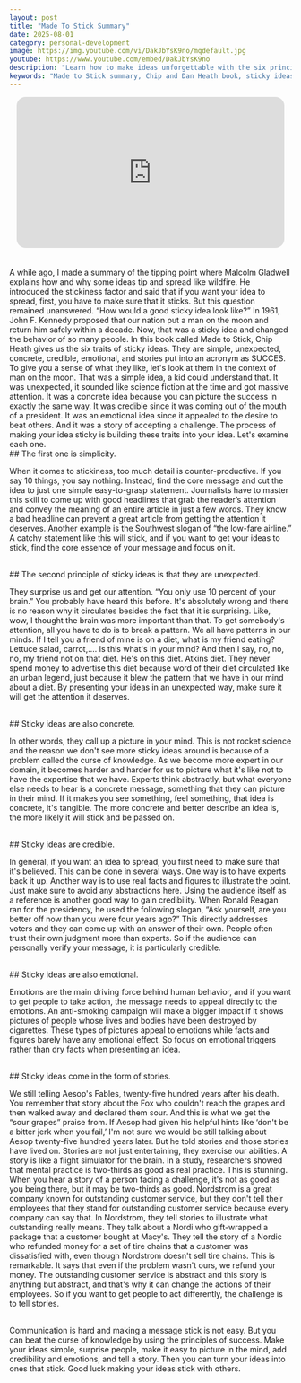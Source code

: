 ```yaml
---
layout: post
title: "Made To Stick Summary"
date: 2025-08-01
category: personal-development
image: https://img.youtube.com/vi/DakJbYsK9no/mqdefault.jpg
youtube: https://www.youtube.com/embed/DakJbYsK9no
description: "Learn how to make ideas unforgettable with the six principles from 'Made to Stick' by Chip and Dan Heath. Discover the power of simplicity, surprise, concreteness, credibility, emotion, and storytelling in communication."
keywords: "Made to Stick summary, Chip and Dan Heath book, sticky ideas framework, SUCCES model, effective communication strategies, how to make ideas stick, storytelling in persuasion"
---
```


<div style="display: flex; justify-content: center; margin-bottom: 20px;">
  <div style="aspect-ratio: 16 / 9; width: 95%; max-width: 700px; position: relative;">
    <iframe 
      src="https://www.youtube.com/embed/DakJbYsK9no"
      title="YouTube video player"
      allowfullscreen
      frameborder="0"
      style="position: absolute; inset: 0; width: 100%; height: 100%; border-radius: 16px;">
    </iframe>
  </div>
</div>

<div style="height: 15px;"></div>
<!-- ..................................................................... -->
A while ago, I made a summary of the tipping point where Malcolm Gladwell explains how and why some ideas tip and spread like wildfire. He introduced the stickiness factor and said that if you want your idea to spread, first, you have to make sure that it sticks. But this question remained unanswered. “How would a good sticky idea look like?” In 1961, John F. Kennedy proposed that our nation put a man on the moon and return him safely within a decade. Now, that was a sticky idea and changed the behavior of so many people. In this book called Made to Stick, Chip Heath gives us the six traits of sticky ideas. They are simple, unexpected, concrete, credible, emotional, and stories put into an acronym as SUCCES. To give you a sense of what they like, let's look at them in the context of man on the moon. That was a simple idea, a kid could understand that. It was unexpected, it sounded like science fiction at the time and got massive attention. It was a concrete idea because you can picture the success in exactly the same way. It was credible since it was coming out of the mouth of a president. It was an emotional idea since it appealed to the desire to beat others. And it was a story of accepting a challenge. The process of making your idea sticky is building these traits into your idea. Let's examine each one.


<br>
## The first one is simplicity. 

When it comes to stickiness, too much detail is counter-productive. If you say 10 things, you say nothing. Instead, find the core message and cut the idea to just one simple easy-to-grasp statement. Journalists have to master this skill to come up with good headlines that grab the reader’s attention and convey the meaning of an entire article in just a few words. They know a bad headline can prevent a great article from getting the attention it deserves. Another example is the Southwest slogan of “the low-fare airline.” A catchy statement like this will stick, and if you want to get your ideas to stick, find the core essence of your message and focus on it.


<br>
## The second principle of sticky ideas is that they are unexpected. 

They surprise us and get our attention. “You only use 10 percent of your brain.” You probably have heard this before. It's absolutely wrong and there is no reason why it circulates besides the fact that it is surprising. Like, wow, I thought the brain was more important than that. To get somebody's attention, all you have to do is to break a pattern. We all have patterns in our minds. If I tell you a friend of mine is on a diet, what is my friend eating? Lettuce salad, carrot,…. Is this what's in your mind? And then I say, no, no, no, my friend not on that diet. He's on this diet. Atkins diet. They never spend money to advertise this diet because word of their diet circulated like an urban legend, just because it blew the pattern that we have in our mind about a diet. By presenting your ideas in an unexpected way, make sure it will get the attention it deserves.


<br>
## Sticky ideas are also concrete. 

In other words, they call up a picture in your mind. This is not rocket science and the reason we don't see more sticky ideas around is because of a problem called the curse of knowledge. As we become more expert in our domain, it becomes harder and harder for us to picture what it's like not to have the expertise that we have. Experts think abstractly, but what everyone else needs to hear is a concrete message, something that they can picture in their mind. If it makes you see something, feel something, that idea is concrete, it's tangible. The more concrete and better describe an idea is, the more likely it will stick and be passed on.


<br>
## Sticky ideas are credible. 

In general, if you want an idea to spread, you first need to make sure that it's believed. This can be done in several ways. One way is to have experts back it up. Another way is to use real facts and figures to illustrate the point. Just make sure to avoid any abstractions here. Using the audience itself as a reference is another good way to gain credibility. When Ronald Reagan ran for the presidency, he used the following slogan, “Ask yourself, are you better off now than you were four years ago?” This directly addresses voters and they can come up with an answer of their own. People often trust their own judgment more than experts. So if the audience can personally verify your message, it is particularly credible.


<br>
## Sticky ideas are also emotional. 

Emotions are the main driving force behind human behavior, and if you want to get people to take action, the message needs to appeal directly to the emotions. An anti-smoking campaign will make a bigger impact if it shows pictures of people whose lives and bodies have been destroyed by cigarettes. These types of pictures appeal to emotions while facts and figures barely have any emotional effect. So focus on emotional triggers rather than dry facts when presenting an idea.


<br>
## Sticky ideas come in the form of stories. 

We still telling Aesop's Fables, twenty-five hundred years after his death. You remember that story about the Fox who couldn't reach the grapes and then walked away and declared them sour. And this is what we get the “sour grapes” praise from. If Aesop had given his helpful hints like ‘don't be a bitter jerk when you fail,’ I'm not sure we would be still talking about Aesop twenty-five hundred years later. But he told stories and those stories have lived on. Stories are not just entertaining, they exercise our abilities. A story is like a flight simulator for the brain. In a study, researchers showed that mental practice is two-thirds as good as real practice. This is stunning. When you hear a story of a person facing a challenge, it's not as good as you being there, but it may be two-thirds as good. Nordstrom is a great company known for outstanding customer service, but they don't tell their employees that they stand for outstanding customer service because every company can say that. In Nordstrom, they tell stories to illustrate what outstanding really means. They talk about a Nordi who gift-wrapped a package that a customer bought at Macy's. They tell the story of a Nordic who refunded money for a set of tire chains that a customer was dissatisfied with, even though Nordstrom doesn't sell tire chains. This is remarkable. It says that even if the problem wasn't ours, we refund your money. The outstanding customer service is abstract and this story is anything but abstract, and that's why it can change the actions of their employees. So if you want to get people to act differently, the challenge is to tell stories. 

<br>
Communication is hard and making a message stick is not easy. But you can beat the curse of knowledge by using the principles of success. Make your ideas simple, surprise people, make it easy to picture in the mind, add credibility and emotions, and tell a story. Then you can turn your ideas into ones that stick. Good luck making your ideas stick with others.
